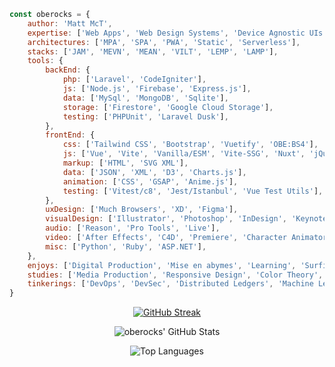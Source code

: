 ```javascript 
const oberocks = {
    author: 'Matt McT',
    expertise: ['Web Apps', 'Web Design Systems', 'Device Agnostic UIs', 'Accessibility', 'Data Visualization', 'TDD'],
    architectures: ['MPA', 'SPA', 'PWA', 'Static', 'Serverless'],
    stacks: ['JAM', 'MEVN', 'MEAN', 'VILT', 'LEMP', 'LAMP'],
    tools: {
        backEnd: {
            php: ['Laravel', 'CodeIgniter'],
            js: ['Node.js', 'Firebase', 'Express.js'],
            data: ['MySql', 'MongoDB', 'Sqlite'],
            storage: ['Firestore', 'Google Cloud Storage'],
            testing: ['PHPUnit', 'Laravel Dusk'],
        },
        frontEnd: {
            css: ['Tailwind CSS', 'Bootstrap', 'Vuetify', 'OBE:BS4'],
            js: ['Vue', 'Vite', 'Vanilla/ESM', 'Vite-SSG', 'Nuxt', 'jQuery', 'React', 'Angular 2', 'Alpine', 'Svelte', 'Redux'],
            markup: ['HTML', 'SVG XML'],
            data: ['JSON', 'XML', 'D3', 'Charts.js'],
            animation: ['CSS', 'GSAP', 'Anime.js'],
            testing: ['Vitest/c8', 'Jest/Istanbul', 'Vue Test Utils'],
        },
        uxDesign: ['Much Browsers', 'XD', 'Figma'],
        visualDesign: ['Illustrator', 'Photoshop', 'InDesign', 'Keynote', 'PowerPoint'],
        audio: ['Reason', 'Pro Tools', 'Live'],
        video: ['After Effects', 'C4D', 'Premiere', 'Character Animator', 'iMovie'],
        misc: ['Python', 'Ruby', 'ASP.NET'],
    },
    enjoys: ['Digital Production', 'Mise en abymes', 'Learning', 'Surfing', 'Skateboarding', 'Pizza', 'Video Games'],
    studies: ['Media Production', 'Responsive Design', 'Color Theory', 'Accessibility Techniques', 'Behaviorial Psychology', 'Kinesiology'],
    tinkerings: ['DevOps', 'DevSec', 'Distributed Ledgers', 'Machine Learning'],
}
```


<div align="center">

[![GitHub Streak](http://github-readme-streak-stats.herokuapp.com?user=oberocks&theme=dracula&hide_border=true)](https://git.io/streak-stats)

![oberocks' GitHub Stats](https://github-readme-stats.vercel.app/api?username=oberocks&count_private=true&include_all_commits=true&show_icons=true&hide_border=true&theme=dracula)


![Top Languages](https://github-readme-stats.vercel.app/api/top-langs/?username=oberocks&layout=compact&langs_count=8&hide_border=true&theme=dracula&count_private=true&hide=html,nunjucks)


<div>



<!--
**oberocks/oberocks** is a ✨ _special_ ✨ repository because its `README.md` (this file) appears on your GitHub profile.



<p align="center">
  <b>Some Links:</b><br>
  <a href="#">Link 1</a> |
  <a href="#">Link 2</a> |
  <a href="#">Link 3</a>
  <br><br>
  <img src="http://s.4cdn.org/image/title/105.gif">
</p>




Here are some ideas to get you started:

- 🔭 I’m currently working on ...
- 🌱 I’m currently learning ...
- 👯 I’m looking to collaborate on ...
- 🤔 I’m looking for help with ...
- 💬 Ask me about ...
- 📫 How to reach me: ...
- ⚡ Fun fact: ...
- https://github.com/anuraghazra/github-readme-stats
-->
